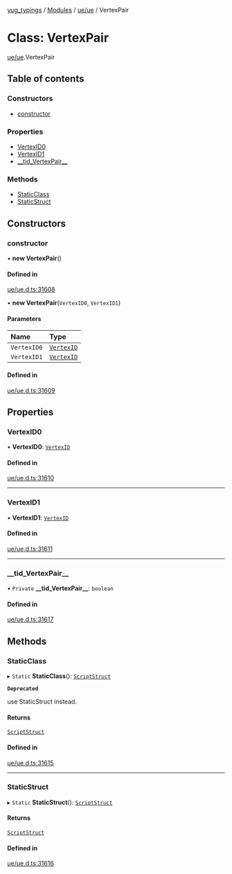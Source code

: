 [yug_typings](../README.md) / [Modules](../modules.md) / [ue/ue](../modules/ue_ue.md) / VertexPair

# Class: VertexPair

[ue/ue](../modules/ue_ue.md).VertexPair

## Table of contents

### Constructors

- [constructor](ue_ue.VertexPair.md#constructor)

### Properties

- [VertexID0](ue_ue.VertexPair.md#vertexid0)
- [VertexID1](ue_ue.VertexPair.md#vertexid1)
- [\_\_tid\_VertexPair\_\_](ue_ue.VertexPair.md#__tid_vertexpair__)

### Methods

- [StaticClass](ue_ue.VertexPair.md#staticclass)
- [StaticStruct](ue_ue.VertexPair.md#staticstruct)

## Constructors

### constructor

• **new VertexPair**()

#### Defined in

[ue/ue.d.ts:31608](https://github.com/YugMetaverse/yug_typings/blob/b7d9b19/ue/ue.d.ts#L31608)

• **new VertexPair**(`VertexID0`, `VertexID1`)

#### Parameters

| Name | Type |
| :------ | :------ |
| `VertexID0` | [`VertexID`](ue_ue.VertexID.md) |
| `VertexID1` | [`VertexID`](ue_ue.VertexID.md) |

#### Defined in

[ue/ue.d.ts:31609](https://github.com/YugMetaverse/yug_typings/blob/b7d9b19/ue/ue.d.ts#L31609)

## Properties

### VertexID0

• **VertexID0**: [`VertexID`](ue_ue.VertexID.md)

#### Defined in

[ue/ue.d.ts:31610](https://github.com/YugMetaverse/yug_typings/blob/b7d9b19/ue/ue.d.ts#L31610)

___

### VertexID1

• **VertexID1**: [`VertexID`](ue_ue.VertexID.md)

#### Defined in

[ue/ue.d.ts:31611](https://github.com/YugMetaverse/yug_typings/blob/b7d9b19/ue/ue.d.ts#L31611)

___

### \_\_tid\_VertexPair\_\_

• `Private` **\_\_tid\_VertexPair\_\_**: `boolean`

#### Defined in

[ue/ue.d.ts:31617](https://github.com/YugMetaverse/yug_typings/blob/b7d9b19/ue/ue.d.ts#L31617)

## Methods

### StaticClass

▸ `Static` **StaticClass**(): [`ScriptStruct`](ue_ue.ScriptStruct.md)

**`Deprecated`**

use StaticStruct instead.

#### Returns

[`ScriptStruct`](ue_ue.ScriptStruct.md)

#### Defined in

[ue/ue.d.ts:31615](https://github.com/YugMetaverse/yug_typings/blob/b7d9b19/ue/ue.d.ts#L31615)

___

### StaticStruct

▸ `Static` **StaticStruct**(): [`ScriptStruct`](ue_ue.ScriptStruct.md)

#### Returns

[`ScriptStruct`](ue_ue.ScriptStruct.md)

#### Defined in

[ue/ue.d.ts:31616](https://github.com/YugMetaverse/yug_typings/blob/b7d9b19/ue/ue.d.ts#L31616)
